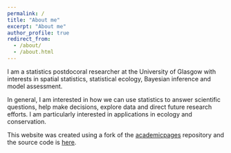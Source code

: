 ```yaml
---
permalink: /
title: "About me"
excerpt: "About me"
author_profile: true
redirect_from: 
  - /about/
  - /about.html
---
```


I am a statistics postdocoral researcher at the University of Glasgow with interests in spatial statistics, statistical ecology, Bayesian inference and model assessment.

In general, I am interested in how we can use statistics to answer scientific questions, help make decisions, explore data and direct future research efforts.  I am particularly interested in applications in ecology and conservation.
      
This website was created using a fork of the [academicpages](https://github.com/academicpages/academicpages.github.io) repository and the source code is [here](https://github.com/ASeatonSpatial/aseatonspatial.github.io).
